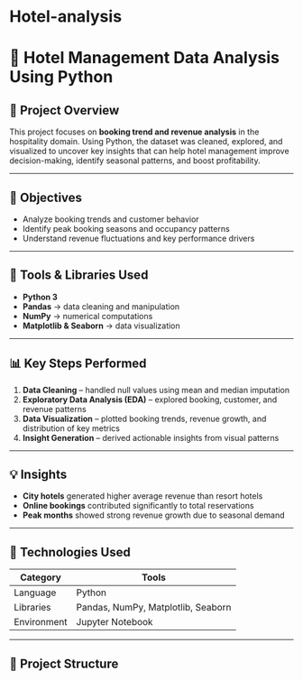 # Hotel-analysis
# 🏨 Hotel Management Data Analysis Using Python


## 📘 Project Overview
This project focuses on **booking trend and revenue analysis** in the hospitality domain.
Using Python, the dataset was cleaned, explored, and visualized to uncover key insights that can help hotel management improve decision-making, identify seasonal patterns, and boost profitability.


---


## 🎯 Objectives
- Analyze booking trends and customer behavior
- Identify peak booking seasons and occupancy patterns
- Understand revenue fluctuations and key performance drivers


---


## 🧰 Tools & Libraries Used
- **Python 3**
- **Pandas** → data cleaning and manipulation
- **NumPy** → numerical computations
- **Matplotlib & Seaborn** → data visualization


---


## 📊 Key Steps Performed
1. **Data Cleaning** – handled null values using mean and median imputation
2. **Exploratory Data Analysis (EDA)** – explored booking, customer, and revenue patterns
3. **Data Visualization** – plotted booking trends, revenue growth, and distribution of key metrics
4. **Insight Generation** – derived actionable insights from visual patterns


---


## 💡 Insights
- **City hotels** generated higher average revenue than resort hotels
- **Online bookings** contributed significantly to total reservations
- **Peak months** showed strong revenue growth due to seasonal demand


---


## 🧠 Technologies Used
| Category | Tools |
|-----------|--------|
| Language | Python |
| Libraries | Pandas, NumPy, Matplotlib, Seaborn |
| Environment | Jupyter Notebook |


---


## 📂 Project Structure
